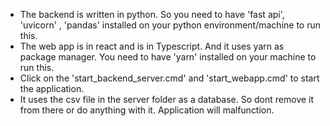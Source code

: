 * The backend is written in python. So you need to have 'fast api', 'uvicorn' , 'pandas' installed on your python environment/machine to run this. 
* The web app is in react and is in Typescript. And it uses yarn as package manager. You need to have 'yarn' installed on your machine to run this.
* Click on the 'start_backend_server.cmd' and 'start_webapp.cmd' to start the application.
* It uses the csv file in the server folder as a database. So dont remove it from there or do anything with it. Application will malfunction.

